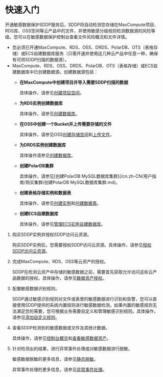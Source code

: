 # 快速入门

开通敏感数据保护SDDP服务后，SDDP将自动检测您存储在MaxCompute项目、RDS库、OSS空间等云产品中的文件，并使用敏感分级规则检测数据源的风险等级。您可以在敏感数据保护控制台查看文件风险概况和文件详情。

-   您必须已开通MaxCompute、RDS、OSS、DRDS、PolarDB、OTS（表格存储）或ECS自建数据库服务（只需开通并使用这几种云产品中任意一种，确保有可供SDDP扫描的数据源）。
-   MaxCompute、RDS、OSS、DRDS、PolarDB、OTS（表格存储）或ECS自建数据库中已创建数据源。创建数据源包括：
    -   **在MaxCompute中创建项目并导入需要SDDP扫描的数据**

        具体操作，请参见[创建项目空间](/cn.zh-CN/准备工作/创建项目空间.md)。

    -   **为RDS实例创建数据库**

        具体操作，请参见[创建数据库]()。

    -   **在OSS中创建一个Bucket并上传需要存储的文件**

        具体操作，请参见OSS[创建存储空间](/cn.zh-CN/快速入门/创建存储空间.md)和[上传文件](/cn.zh-CN/快速入门/上传文件.md)。

    -   **为DRDS实例创建数据库**

        具体操作请参见[创建数据库](https://help.aliyun.com/document_detail/52090.html)。

    -   **创建PolarDB集群**

        具体操作，请参见[创建PolarDB MySQL数据库集群](/cn.zh-CN/用户指南/购买集群/创建PolarDB MySQL数据库集群.md)。

    -   **创建表格存储实例和数据表**

        具体操作，请参见[创建实例](/cn.zh-CN/快速入门/创建实例.md)和[创建数据表](/cn.zh-CN/快速入门/创建数据表.md)。

    -   **创建ECS自建数据库**

        具体操作，请参见[管理ECS实例自建数据库](/cn.zh-CN/建站教程/搭建应用/在ECS上部署数据库/管理ECS实例自建数据库.md)。


1.  购买SDDP实例并授权SDDP访问云资源。

    购买SDDP实例后，您需要授权SDDP访问云资源。具体操作，请参见[授权SDDP访问云资源](/cn.zh-CN/用户指南/授权SDDP访问云资源.md)。

2.  完成MaxCompute、RDS、OSS等云资产的授权。

    SDDP在检测云资产中存储的敏感数据之前，需要首先获取允许访问这些云产品数据的授权。具体操作，请参见[数据资产授权](/cn.zh-CN/用户指南/数据资产授权.md)。

3.  配置敏感数据识别规则。

    SDDP通过敏感识别规则对文件或表里的敏感数据进行识别和告警，您可以直接使用SDDP提供的系统内置规则进行敏感数据检测。如果内置的敏感规则无法满足您的需要，您可根据业务需要自定义和管理敏感识别规则。具体操作，请参见[添加自定义规则](/cn.zh-CN/用户指南/敏感数据识别/识别规则.md)。

4.  查看SDDP检测到的敏感数据或文件及其统计数据。

    具体操作，请参见[控制台概览](/cn.zh-CN/用户指南/控制台概览.md)和[查看敏感数据资产](/cn.zh-CN/用户指南/敏感数据识别/查看敏感数据资产.md)。

5.  针对检测出的结果，进行异常事件处理或对敏感数据进行脱敏。

    敏感数据脱敏的更多信息，请参见[静态脱敏](/cn.zh-CN/用户指南/敏感数据脱敏/静态脱敏.md)。

    异常事件处理的更多信息，请参见[异常事件处理](/cn.zh-CN/用户指南/数据安全实验室/异常事件处理.md)。


